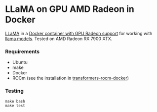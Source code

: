 # LLaMA on GPU AMD Radeon in Docker
[LLaMA](https://github.com/abetlen/llama-cpp-python) in a [Docker container with GPU Radeon support](https://hub.docker.com/repository/docker/hardandheavy/llama-rocm/general) for working with [llama models](https://huggingface.co/models?library=gguf). Tested on AMD Radeon RX 7900 XTX.

### Requirements
* Ubuntu
* make
* Docker
* ROCm (see the installation in [transformers-rocm-docker](https://github.com/HardAndHeavy/transformers-rocm-docker?tab=readme-ov-file#install-rocm))

### Testing
```
make bash
make test
```
